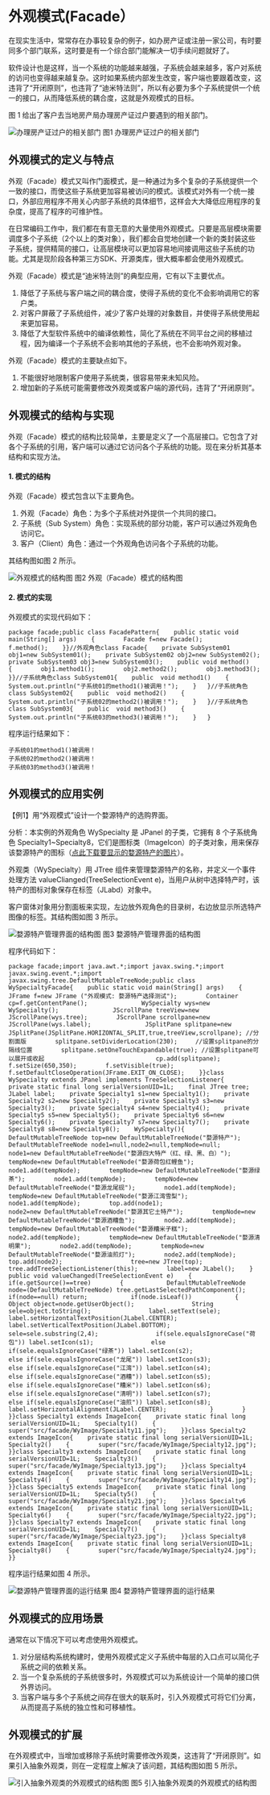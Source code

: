 # 外观模式(Facade）

在现实生活中，常常存在办事较复杂的例子，如办房产证或注册一家公司，有时要同多个部门联系，这时要是有一个综合部门能解决一切手续问题就好了。

软件设计也是这样，当一个系统的功能越来越强，子系统会越来越多，客户对系统的访问也变得越来越复杂。这时如果系统内部发生改变，客户端也要跟着改变，这违背了“开闭原则”，也违背了“迪米特法则”，所以有必要为多个子系统提供一个统一的接口，从而降低系统的耦合度，这就是外观模式的目标。

图 1 给出了客户去当地房产局办理房产证过户要遇到的相关部门。



![办理房产证过户的相关部门](http://c.biancheng.net/uploads/allimg/181115/3-1Q11515205E60.gif)
图1 办理房产证过户的相关部门

## 外观模式的定义与特点

外观（Facade）模式又叫作门面模式，是一种通过为多个复杂的子系统提供一个一致的接口，而使这些子系统更加容易被访问的模式。该模式对外有一个统一接口，外部应用程序不用关心内部子系统的具体细节，这样会大大降低应用程序的复杂度，提高了程序的可维护性。

在日常编码工作中，我们都在有意无意的大量使用外观模式。只要是高层模块需要调度多个子系统（2个以上的类对象），我们都会自觉地创建一个新的类封装这些子系统，提供精简的接口，让高层模块可以更加容易地间接调用这些子系统的功能。尤其是现阶段各种第三方SDK、开源类库，很大概率都会使用外观模式。

外观（Facade）模式是“迪米特法则”的典型应用，它有以下主要优点。

1. 降低了子系统与客户端之间的耦合度，使得子系统的变化不会影响调用它的客户类。
2. 对客户屏蔽了子系统组件，减少了客户处理的对象数目，并使得子系统使用起来更加容易。
3. 降低了大型软件系统中的编译依赖性，简化了系统在不同平台之间的移植过程，因为编译一个子系统不会影响其他的子系统，也不会影响外观对象。


外观（Facade）模式的主要缺点如下。

1. 不能很好地限制客户使用子系统类，很容易带来未知风险。
2. 增加新的子系统可能需要修改外观类或客户端的源代码，违背了“开闭原则”。

## 外观模式的结构与实现

外观（Facade）模式的结构比较简单，主要是定义了一个高层接口。它包含了对各个子系统的引用，客户端可以通过它访问各个子系统的功能。现在来分析其基本结构和实现方法。

#### 1. 模式的结构

外观（Facade）模式包含以下主要角色。

1. 外观（Facade）角色：为多个子系统对外提供一个共同的接口。
2. 子系统（Sub System）角色：实现系统的部分功能，客户可以通过外观角色访问它。
3. 客户（Client）角色：通过一个外观角色访问各个子系统的功能。


其结构图如图 2 所示。



![外观模式的结构图](http://c.biancheng.net/uploads/allimg/181115/3-1Q115152143509.gif)
图2 外观（Facade）模式的结构图

#### 2. 模式的实现

外观模式的实现代码如下：

```
package facade;public class FacadePattern{    public static void main(String[] args)    {        Facade f=new Facade();        f.method();    }}//外观角色class Facade{    private SubSystem01 obj1=new SubSystem01();    private SubSystem02 obj2=new SubSystem02();    private SubSystem03 obj3=new SubSystem03();    public void method()    {        obj1.method1();        obj2.method2();        obj3.method3();    }}//子系统角色class SubSystem01{    public  void method1()    {        System.out.println("子系统01的method1()被调用！");    }   }//子系统角色class SubSystem02{    public  void method2()    {        System.out.println("子系统02的method2()被调用！");    }   }//子系统角色class SubSystem03{    public  void method3()    {        System.out.println("子系统03的method3()被调用！");    }   }
```


程序运行结果如下：

```
子系统01的method1()被调用！
子系统02的method2()被调用！
子系统03的method3()被调用！
```

## 外观模式的应用实例

【例1】用“外观模式”设计一个婺源特产的选购界面。

分析：本实例的外观角色 WySpecialty 是 JPanel 的子类，它拥有 8 个子系统角色 Specialty1~Specialty8，它们是图标类（ImageIcon）的子类对象，用来保存该婺源特产的图标（[点此下载要显示的婺源特产的图片](http://c.biancheng.net/uploads/soft/181113/3-1Q115152634.zip)）。

外观类（WySpecialty）用 JTree 组件来管理婺源特产的名称，并定义一个事件处理方法 valueClianged(TreeSelectionEvent e)，当用户从树中选择特产时，该特产的图标对象保存在标签（JLabd）对象中。

客户窗体对象用分割面板来实现，左边放外观角色的目录树，右边放显示所选特产图像的标签。其结构图如图 3 所示。



![婺源特产管理界面的结构图](http://c.biancheng.net/uploads/allimg/181115/3-1Q115152223406.gif)
图3 婺源特产管理界面的结构图


程序代码如下：

```
package facade;import java.awt.*;import javax.swing.*;import javax.swing.event.*;import javax.swing.tree.DefaultMutableTreeNode;public class WySpecialtyFacade{    public static void main(String[] args)    {        JFrame f=new JFrame ("外观模式: 婺源特产选择测试");        Container cp=f.getContentPane();               WySpecialty wys=new WySpecialty();               JScrollPane treeView=new JScrollPane(wys.tree);        JScrollPane scrollpane=new JScrollPane(wys.label);               JSplitPane splitpane=new JSplitPane(JSplitPane.HORIZONTAL_SPLIT,true,treeView,scrollpane); //分割面版        splitpane.setDividerLocation(230);     //设置splitpane的分隔线位置        splitpane.setOneTouchExpandable(true); //设置splitpane可以展开或收起                               cp.add(splitpane);        f.setSize(650,350);        f.setVisible(true);           f.setDefaultCloseOperation(JFrame.EXIT_ON_CLOSE);    }}class WySpecialty extends JPanel implements TreeSelectionListener{    private static final long serialVersionUID=1L;    final JTree tree;    JLabel label;    private Specialty1 s1=new Specialty1();    private Specialty2 s2=new Specialty2();    private Specialty3 s3=new Specialty3();    private Specialty4 s4=new Specialty4();    private Specialty5 s5=new Specialty5();    private Specialty6 s6=new Specialty6();    private Specialty7 s7=new Specialty7();    private Specialty8 s8=new Specialty8();    WySpecialty(){               DefaultMutableTreeNode top=new DefaultMutableTreeNode("婺源特产");        DefaultMutableTreeNode node1=null,node2=null,tempNode=null;               node1=new DefaultMutableTreeNode("婺源四大特产（红、绿、黑、白）");        tempNode=new DefaultMutableTreeNode("婺源荷包红鲤鱼");        node1.add(tempNode);        tempNode=new DefaultMutableTreeNode("婺源绿茶");        node1.add(tempNode);        tempNode=new DefaultMutableTreeNode("婺源龙尾砚");        node1.add(tempNode);        tempNode=new DefaultMutableTreeNode("婺源江湾雪梨");        node1.add(tempNode);        top.add(node1);                   node2=new DefaultMutableTreeNode("婺源其它土特产");        tempNode=new DefaultMutableTreeNode("婺源酒糟鱼");        node2.add(tempNode);        tempNode=new DefaultMutableTreeNode("婺源糟米子糕");        node2.add(tempNode);        tempNode=new DefaultMutableTreeNode("婺源清明果");        node2.add(tempNode);        tempNode=new DefaultMutableTreeNode("婺源油煎灯");        node2.add(tempNode);        top.add(node2);                   tree=new JTree(top);        tree.addTreeSelectionListener(this);        label=new JLabel();    }       public void valueChanged(TreeSelectionEvent e)    {        if(e.getSource()==tree)        {            DefaultMutableTreeNode node=(DefaultMutableTreeNode) tree.getLastSelectedPathComponent();            if(node==null) return;            if(node.isLeaf())            {                Object object=node.getUserObject();                String sele=object.toString();                label.setText(sele);                label.setHorizontalTextPosition(JLabel.CENTER);                label.setVerticalTextPosition(JLabel.BOTTOM);                sele=sele.substring(2,4);                if(sele.equalsIgnoreCase("荷包")) label.setIcon(s1);                else if(sele.equalsIgnoreCase("绿茶")) label.setIcon(s2);                else if(sele.equalsIgnoreCase("龙尾")) label.setIcon(s3);                else if(sele.equalsIgnoreCase("江湾")) label.setIcon(s4);                else if(sele.equalsIgnoreCase("酒糟")) label.setIcon(s5);                else if(sele.equalsIgnoreCase("糟米")) label.setIcon(s6);                else if(sele.equalsIgnoreCase("清明")) label.setIcon(s7);                else if(sele.equalsIgnoreCase("油煎")) label.setIcon(s8);                label.setHorizontalAlignment(JLabel.CENTER);            }        }                   }}class Specialty1 extends ImageIcon{    private static final long serialVersionUID=1L;    Specialty1()    {        super("src/facade/WyImage/Specialty11.jpg");    }}class Specialty2 extends ImageIcon{    private static final long serialVersionUID=1L;    Specialty2()    {        super("src/facade/WyImage/Specialty12.jpg");    }}class Specialty3 extends ImageIcon{    private static final long serialVersionUID=1L;    Specialty3()    {        super("src/facade/WyImage/Specialty13.jpg");    }}class Specialty4 extends ImageIcon{    private static final long serialVersionUID=1L;    Specialty4()    {        super("src/facade/WyImage/Specialty14.jpg");    }}class Specialty5 extends ImageIcon{    private static final long serialVersionUID=1L;    Specialty5()    {        super("src/facade/WyImage/Specialty21.jpg");    }}class Specialty6 extends ImageIcon{    private static final long serialVersionUID=1L;    Specialty6()    {        super("src/facade/WyImage/Specialty22.jpg");    }}class Specialty7 extends ImageIcon{    private static final long serialVersionUID=1L;    Specialty7()    {        super("src/facade/WyImage/Specialty23.jpg");    }}class Specialty8 extends ImageIcon{    private static final long serialVersionUID=1L;    Specialty8()    {        super("src/facade/WyImage/Specialty24.jpg");    }}
```


程序运行结果如图 4 所示。



![婺源特产管理界面的运行结果](http://c.biancheng.net/uploads/allimg/181115/3-1Q1151523101b.jpg)
图4 婺源特产管理界面的运行结果

## 外观模式的应用场景

通常在以下情况下可以考虑使用外观模式。

1. 对分层结构系统构建时，使用外观模式定义子系统中每层的入口点可以简化子系统之间的依赖关系。
2. 当一个复杂系统的子系统很多时，外观模式可以为系统设计一个简单的接口供外界访问。
3. 当客户端与多个子系统之间存在很大的联系时，引入外观模式可将它们分离，从而提高子系统的独立性和可移植性。

## 外观模式的扩展

在外观模式中，当增加或移除子系统时需要修改外观类，这违背了“开闭原则”。如果引入抽象外观类，则在一定程度上解决了该问题，其结构图如图 5 所示。



![引入抽象外观类的外观模式的结构图](http://c.biancheng.net/uploads/allimg/181115/3-1Q1151524262a.gif)
图5 引入抽象外观类的外观模式的结构图